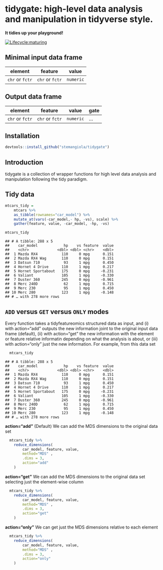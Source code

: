 tidygate: high-level data analysis and manipulation in tidyverse style.
================

**It tidies up your playground\!**

<!---

[![Build Status](https://travis-ci.org/stemangiola/tidygate.svg?branch=master)](https://travis-ci.org/stemangiola/tidygate) [![Coverage Status](https://coveralls.io/repos/github/stemangiola/tidygate/badge.svg?branch=master)](https://coveralls.io/github/stemangiola/tidygate?branch=master)

-->

<!-- badges: start -->

[![Lifecycle:maturing](https://img.shields.io/badge/lifecycle-maturing-blue.svg)](https://www.tidyverse.org/lifecycle/#maturing)
<!-- badges: end -->

## Minimal input data frame

| element         | feature         | value     |
| --------------- | --------------- | --------- |
| `chr` or `fctr` | `chr` or `fctr` | `numeric` |

## Output data frame

| element         | feature         | value     | gate |
| --------------- | --------------- | --------- | ---- |
| `chr` or `fctr` | `chr` or `fctr` | `numeric` | …    |

## Installation

``` r
devtools::install_github("stemangiola/tidygate")
```

## Introduction

tidygate is a collection of wrapper functions for high level data
analysis and manipulation following the tidy paradigm.

## Tidy data

``` r
mtcars_tidy = 
    mtcars %>% 
    as_tibble(rownames="car_model") %>% 
    mutate_at(vars(-car_model,- hp, -vs), scale) %>%
    gather(feature, value, -car_model, -hp, -vs)

mtcars_tidy
```

    ## # A tibble: 288 x 5
    ##    car_model            hp    vs feature  value
    ##    <chr>             <dbl> <dbl> <chr>    <dbl>
    ##  1 Mazda RX4           110     0 mpg      0.151
    ##  2 Mazda RX4 Wag       110     0 mpg      0.151
    ##  3 Datsun 710           93     1 mpg      0.450
    ##  4 Hornet 4 Drive      110     1 mpg      0.217
    ##  5 Hornet Sportabout   175     0 mpg     -0.231
    ##  6 Valiant             105     1 mpg     -0.330
    ##  7 Duster 360          245     0 mpg     -0.961
    ##  8 Merc 240D            62     1 mpg      0.715
    ##  9 Merc 230             95     1 mpg      0.450
    ## 10 Merc 280            123     1 mpg     -0.148
    ## # … with 278 more rows

## `ADD` versus `GET` versus `ONLY` modes

Every function takes a tidyfeatureomics structured data as input, and
(i) with action=“add” outputs the new information joint to the original
input data frame (default), (ii) with action=“get” the new information
with the element or feature relative informatin depending on what the
analysis is about, or (iii) with action=“only” just the new information.
For example, from this data set

``` r
  mtcars_tidy
```

    ## # A tibble: 288 x 5
    ##    car_model            hp    vs feature  value
    ##    <chr>             <dbl> <dbl> <chr>    <dbl>
    ##  1 Mazda RX4           110     0 mpg      0.151
    ##  2 Mazda RX4 Wag       110     0 mpg      0.151
    ##  3 Datsun 710           93     1 mpg      0.450
    ##  4 Hornet 4 Drive      110     1 mpg      0.217
    ##  5 Hornet Sportabout   175     0 mpg     -0.231
    ##  6 Valiant             105     1 mpg     -0.330
    ##  7 Duster 360          245     0 mpg     -0.961
    ##  8 Merc 240D            62     1 mpg      0.715
    ##  9 Merc 230             95     1 mpg      0.450
    ## 10 Merc 280            123     1 mpg     -0.148
    ## # … with 278 more rows

**action=“add”** (Default) We can add the MDS dimensions to the original
data set

``` r
  mtcars_tidy %>%
    reduce_dimensions(
        car_model, feature, value, 
        method="MDS" ,
        .dims = 3,
        action="add"
    )
```

**action=“get”** We can add the MDS dimensions to the original data set
selecting just the element-wise column

``` r
  mtcars_tidy %>%
    reduce_dimensions(
        car_model, feature, value, 
        method="MDS" ,
        .dims = 3,
        action="get"
    )
```

**action=“only”** We can get just the MDS dimensions relative to each
element

``` r
  mtcars_tidy %>%
    reduce_dimensions(
        car_model, feature, value, 
        method="MDS" ,
        .dims = 3,
        action="only"
    )
```
